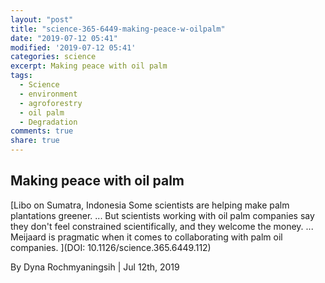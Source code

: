 ```yaml
---
layout: "post"
title: "science-365-6449-making-peace-w-oilpalm"
date: "2019-07-12 05:41"
modified: '2019-07-12 05:41'
categories: science
excerpt: Making peace with oil palm
tags:
  - Science
  - environment
  - agroforestry
  - oil palm
  - Degradation
comments: true
share: true
---
```


## Making peace with oil palm

[Libo on Sumatra, Indonesia Some scientists are helping make palm plantations greener. ... But scientists working with oil palm companies say they don't feel constrained scientifically, and they welcome the money. ... Meijaard is pragmatic when it comes to collaborating with palm oil companies. ](DOI: 10.1126/science.365.6449.112)

By Dyna Rochmyaningsih | Jul 12th, 2019
